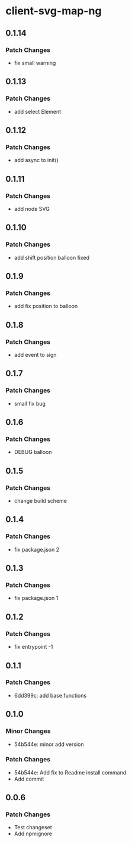 # client-svg-map-ng

## 0.1.14

### Patch Changes

- fix small warning

## 0.1.13

### Patch Changes

- add select Element

## 0.1.12

### Patch Changes

- add async to init()

## 0.1.11

### Patch Changes

- add node SVG

## 0.1.10

### Patch Changes

- add shift position balloon fixed

## 0.1.9

### Patch Changes

- add fix position to balloon

## 0.1.8

### Patch Changes

- add event to sign

## 0.1.7

### Patch Changes

- small fix bug

## 0.1.6

### Patch Changes

- DEBUG balloon

## 0.1.5

### Patch Changes

- change build scheme

## 0.1.4

### Patch Changes

- fix package.json 2

## 0.1.3

### Patch Changes

- fix package.json 1

## 0.1.2

### Patch Changes

- fix entrypoint -1

## 0.1.1

### Patch Changes

- 6dd399c: add base functions

## 0.1.0

### Minor Changes

- 54b544e: minor add version

### Patch Changes

- 54b544e: Add fix to Readme install command
- Add commit

## 0.0.6

### Patch Changes

- Test changeset
- Add npmignore
